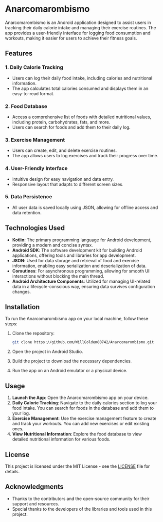 # Anarcomarombismo

Anarcomarombismo is an Android application designed to assist users in tracking their daily calorie intake and managing their exercise routines. The app provides a user-friendly interface for logging food consumption and workouts, making it easier for users to achieve their fitness goals.

## Features

### 1. Daily Calorie Tracking
- Users can log their daily food intake, including calories and nutritional information.
- The app calculates total calories consumed and displays them in an easy-to-read format.

### 2. Food Database
- Access a comprehensive list of foods with detailed nutritional values, including protein, carbohydrates, fats, and more.
- Users can search for foods and add them to their daily log.

### 3. Exercise Management
- Users can create, edit, and delete exercise routines.
- The app allows users to log exercises and track their progress over time.

### 4. User-Friendly Interface
- Intuitive design for easy navigation and data entry.
- Responsive layout that adapts to different screen sizes.

### 5. Data Persistence
- All user data is saved locally using JSON, allowing for offline access and data retention.

## Technologies Used

- **Kotlin**: The primary programming language for Android development, providing a modern and concise syntax.
- **Android SDK**: The software development kit for building Android applications, offering tools and libraries for app development.
- **JSON**: Used for data storage and retrieval of food and exercise information, enabling easy serialization and deserialization of data.
- **Coroutines**: For asynchronous programming, allowing for smooth UI interactions without blocking the main thread.
- **Android Architecture Components**: Utilized for managing UI-related data in a lifecycle-conscious way, ensuring data survives configuration changes.

## Installation

To run the Anarcomarombismo app on your local machine, follow these steps:

1. Clone the repository:
   ```bash
   git clone https://github.com/WillGolden80742/Anarcomarombismo.git
   ```

2. Open the project in Android Studio.

3. Build the project to download the necessary dependencies.

4. Run the app on an Android emulator or a physical device.

## Usage

1. **Launch the App**: Open the Anarcomarombismo app on your device.
2. **Daily Calorie Tracking**: Navigate to the daily calories section to log your food intake. You can search for foods in the database and add them to your log.
3. **Exercise Management**: Use the exercise management feature to create and track your workouts. You can add new exercises or edit existing ones.
4. **View Nutritional Information**: Explore the food database to view detailed nutritional information for various foods.

## License

This project is licensed under the MIT License - see the [LICENSE](LICENSE) file for details.

## Acknowledgments

- Thanks to the contributors and the open-source community for their support and resources.
- Special thanks to the developers of the libraries and tools used in this project.
